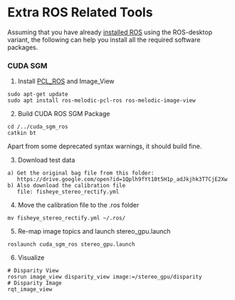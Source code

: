 # Extra ROS Related Tools

Assuming that you have already [installed ROS](http://wiki.ros.org/melodic/Installation/Ubuntu) using the ROS-desktop variant, 
the following can help you install all the required software packages.

### CUDA SGM

1. Install [PCL_ROS](http://wiki.ros.org/pcl) and Image_View
```
sudo apt-get update
sudo apt install ros-melodic-pcl-ros ros-melodic-image-view
```

2. Build CUDA ROS SGM Package
```
cd /../cuda_sgm_ros
catkin bt
```
Apart from some deprecated syntax warnings, it should build fine.

3. Download test data

```
a) Get the original bag file from this folder: 
   https://drive.google.com/open?id=1Qplh9fYt10t5H1p_adJkjhk3T7CjE2Xw
b) Also download the calibration file 
   file: fisheye_stereo_rectify.yml 
```

4. Move the calibration file to the .ros folder
```
mv fisheye_stereo_rectify.yml ~/.ros/
```

5. Re-map image topics and launch stereo_gpu.launch
```
roslaunch cuda_sgm_ros stereo_gpu.launch
```

6. Visualize
```
# Disparity View
rosrun image_view disparity_view image:=/stereo_gpu/disparity
# Disparity Image
rqt_image_view
```
